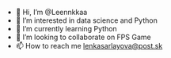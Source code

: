 - 👋 Hi, I’m @Leennkkaa
- 👀 I’m interested in data science and Python 
- 🌱 I’m currently learning Python 
- 💞️ I’m looking to collaborate on FPS Game
- 📫 How to reach me lenkasarlayova@post.sk

<!---
Leennkkaa/Leennkkaa is a ✨ special ✨ repository because its `README.md` (this file) appears on your GitHub profile.
You can click the Preview link to take a look at your changes.
--->
